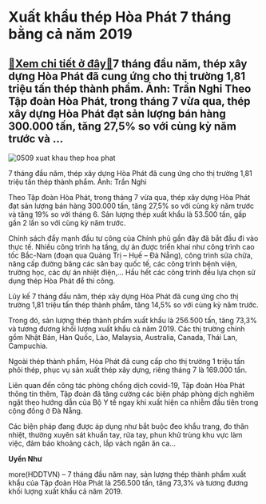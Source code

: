 Xuất khẩu thép Hòa Phát 7 tháng bằng cả năm 2019
================================================

[:gift:Xem chi tiết ở đây:gift:](https://hddtvn.com/xuat-khau-thep-hoa-phat-7-thang-bang-ca-nam-2019/)7 tháng đầu năm, thép xây dựng Hòa Phát đã cung ứng cho thị trường 1,81 triệu tấn thép thành phẩm. Ảnh: Trần Nghi Theo Tập đoàn Hòa Phát, trong tháng 7 vừa qua, thép xây dựng Hòa Phát đạt sản lượng bán hàng 300.000 tấn, tăng 27,5% so với cùng kỳ năm trước và …
--------------------------------------------------------------------------------------------------------------------------------------------------------------------------------------------------------------------------------------------------------------------





![0509 xuat khau thep hoa phat](https://haiquanonline.com.vn/stores/news_dataimages/thanhnt/082020/04/09/in_article/0509_Xuat_khau_thep_Hoa_Phat.jpg?rt=20200804091721 "Xuất khẩu thép Hòa Phát 7 tháng bằng cả năm 2019")


7 tháng đầu năm, thép xây dựng Hòa Phát đã cung ứng cho thị trường 1,81 triệu tấn thép thành phẩm. Ảnh: Trần Nghi



Theo Tập đoàn Hòa Phát, trong tháng 7 vừa qua, thép xây dựng Hòa Phát đạt sản lượng bán hàng 300.000 tấn, tăng 27,5% so với cùng kỳ năm trước và tăng 19% so với tháng 6. Sản lượng thép xuất khẩu là 53.500 tấn, gấp gần 2 lần so với cùng kỳ năm trước.


Chính sách đẩy mạnh đầu tư công của Chính phủ gần đây đã bắt đầu đi vào thực tế. Nhiều công trình hạ tầng, dự án được triển khai như công trình cao tốc Bắc-Nam (đoạn qua Quảng Trị – Huế – Đà Nẵng), công trình sửa chữa, nâng cấp đường băng các sân bay quốc tế, các công trình bệnh viện, trường học, các dự án nhiệt điện,… Hầu hết các công trình đều lựa chọn sử dụng thép Hòa Phát để thi công.


Lũy kế 7 tháng đầu năm, thép xây dựng Hòa Phát đã cung ứng cho thị trường 1,81 triệu tấn thép thành phẩm, tăng 14,5% so với cùng kỳ năm trước.


Trong đó, sản lượng thép thành phẩm xuất khẩu là 256.500 tấn, tăng 73,3% và tương đương khối lượng xuất khẩu cả năm 2019. Các thị trường chính gồm Nhật Bản, Hàn Quốc, Lào, Malaysia, Australia, Canada, Thái Lan, Campuchia.


Ngoài thép thành phẩm, Hòa Phát đã cung cấp cho thị trường 1 triệu tấn phôi thép, phục vụ sản xuất thép xây dựng, riêng tháng 7 là 169.000 tấn.


Liên quan đến công tác phòng chống dịch covid-19, Tập đoàn Hòa Phát thông tin thêm, Tập đoàn đã tăng cường các biện pháp phòng dịch nghiêm ngặt theo hướng dẫn của Bộ Y tế ngay khi xuất hiện ca nhiễm đầu tiên trong cộng đồng ở Đà Nẵng.


Các biện pháp đang được áp dụng như bắt buộc đeo khẩu trang, đo thân nhiệt, thường xuyên sát khuẩn tay, rửa tay, phun khử trùng khu vực làm việc, đảm bảo khoảng cách, lắp vách ngăn ăn ca…




**Uyển Như**



more(HDDTVN) – 7 tháng đầu năm nay, sản lượng thép thành phẩm xuất khẩu của Tập đoàn Hòa Phát là 256.500 tấn, tăng 73,3% và tương đương khối lượng xuất khẩu cả năm 2019.


